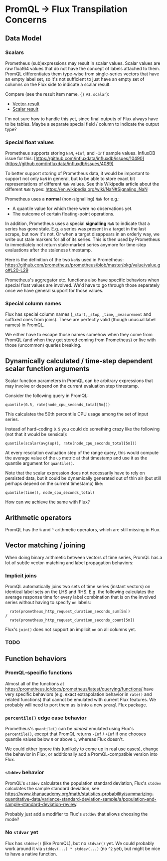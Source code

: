# PromQL -> Flux Transpilation Concerns

## Data Model

### Scalars

Prometheus (sub)expressions may result in scalar values. Scalar values are raw float64 values that do not have the concept of labels attached to them. PromQL differentiates them type-wise from single-series vectors that have an empty label set, so it's not sufficient to just have an empty set of columns on the Flux side to indicate a scalar result.

Compare (see the result item name, `{}` vs. `scalar`):

* [Vector-result](http://demo.robustperception.io:9090/graph?g0.range_input=1h&g0.expr=count(node_cpu_seconds_total)&g0.tab=1)
* [Scalar result](http://demo.robustperception.io:9090/graph?g0.range_input=1h&g0.expr=scalar(count(node_cpu_seconds_total))&g0.tab=1)

I'm not sure how to handle this yet, since final outputs of Flux always have to be tables. Maybe a separate special field / column to indicate the output type?

### Special float values

Prometheus supports storing `NaN`, `+Inf`, and `-Inf` sample values. InfluxDB issue for this: [https://github.com/influxdata/influxdb/issues/10490](https://github.com/influxdata/influxdb/issues/4089)

To better support storing of Prometheus data, it would be important to support not only `NaN` in general, but to be able to store exact bit representations of different `NaN` values. See this Wikipedia article about the different `NaN` types: https://en.wikipedia.org/wiki/NaN#Signaling_NaN

Prometheus uses a **normal** (non-signalling) `NaN` for e.g.:

- A quantile value for which there were no observations yet.
- The outcome of certain floating-point operations.

In addition, Prometheus uses a special **signalling** `NaN` to indicate that a series has gone stale. E.g. a series was present in a target in the last scrape, but now it's not. Or when a target disappears in an orderly way, we write out stale markers for all of its series. This is then used by Prometheus to immediately not return stale-marked series anymore for time-step evaluations after the staleness timestamp.

Here is the definition of the two `NaN`s used in Prometheus: https://github.com/prometheus/prometheus/blob/master/pkg/value/value.go#L20-L29

Prometheus's aggregator etc. functions also have specific behaviors when special float values are involved. We'd have to go through those separately once we have general support for those values.

### Special column names

Flux has special column names (`_start`, `_stop`, `_time`, `_measurement` and suffixed ones from joins). These are perfectly valid (though unusual label names) in PromQL.

We either have to escape those names somehow when they come from PromQL (and when they get stored coming from Prometheus) or live with those (uncommon) queries breaking.

## Dynamically calculated / time-step dependent scalar function arguments

Scalar function parameters in PromQL can be arbitrary expressions that may involve or depend on the current evaluation step timestamp.

Consider the following query in PromQL:

```
quantile(0.5, rate(node_cpu_seconds_total[5m]))
```

This calculates the 50th percentile CPU usage among the set of input series.

Instead of hard-coding `0.5` you could do something crazy like the following (not that it would be sensical):

```
quantile(scalar(avg(up)), rate(node_cpu_seconds_total[5m]))
```

At every resolution evaluation step of the range query, this would compute the average value of the `up` metric at that timestamp and use it as the quantile argument for `quantile()`.

Note that the scalar expression does not necessarily have to rely on persisted data, but it could be dynamically generated out of thin air (but still perhaps depend on the current timestamp) like:

```
quantile(time(), node_cpu_seconds_total)
```

How can we achieve the same with Flux?

## Arithmetic operators

PromQL has the `%` and `^` arithmetic operators, which are still missing in Flux.

## Vector matching / joining

When doing binary arithmetic between vectors of time series, PromQL has a lot of subtle vector-matching and label propagation behaviors:

### Implicit joins

PromQL automatically joins two sets of time series (instant vectors) on identical label sets on the LHS and RHS. E.g. the following calculates the average response time for every label combination that is on the involved series without having to specify `on` labels:

```
  rate(prometheus_http_request_duration_seconds_sum[5m])
/
  rate(prometheus_http_request_duration_seconds_count[5m])
```

Flux's `join()` does not support an implicit `on` on all columns yet.

### TODO

## Function behaviors

### PromQL-specific functions

Almost all of the functions at https://prometheus.io/docs/prometheus/latest/querying/functions/ have very specific behaviors (e.g. exact extrapolation behavior in `rate()` and related functions) that cannot be emulated with current Flux features. We probably will need to port them as is into a new `promql` Flux package.

### `percentile()` edge case behavior

Prometheus's `quantile()` can be *almost* emulated using Flux's `percentile()`, except that PromQL returns `-Inf` / `+Inf` if one chooses quantile values below `0` or above `1`, whereas Flux doesn't.

We could either ignore this (unlikely to come up in real use cases), change the behavior in Flux, or additionally add a PromQL-compatible version into Flux.

### `stddev` behavior

PromQL's `stddev` calculates the population standard deviation, Flux's `stddev` calculates the sample standard deviation, see https://www.khanacademy.org/math/statistics-probability/summarizing-quantitative-data/variance-standard-deviation-sample/a/population-and-sample-standard-deviation-review.

Probably just add a modifier to Flux's `stddev` that allows choosing the mode?

### No `stdvar` yet

Flux has `stddev()` (like PromQL), but no `stdvar()` yet. We could probably work around it via `stddev(...) * stddev(...)` (no `^2` yet), but might be nice to have a native function.
